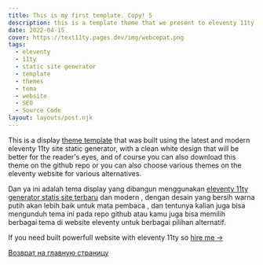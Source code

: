 ```yaml
---
title: This is my first template. Copy! 5
description: this is a template theme that we present to eleventy 11ty lovers.
date: 2022-04-15
cover: https://text11ty.pages.dev/img/webcepat.png
tags:
  - eleventy
  - 11ty
  - static site generator
  - template
  - themes
  - tema
  - website
  - SEO
  - Source Code
layout: layouts/post.njk
---
```


This is a display [theme template](https://11ty.dev/) that was built using the latest and modern eleventy 11ty site static generator, with a clean white design that will be better for the reader's eyes, and of course you can also download this theme on the github repo or you can also choose various themes on the eleventy website for various alternatives.

Dan ya ini adalah tema display yang dibangun menggunakan [eleventy 11ty generator statis site terbaru](https://11ty.dev/) dan modern , dengan desain yang bersih warna putih akan lebih baik untuk mata pembaca , dan tentunya kalian juga bisa mengunduh tema ini pada repo github atau kamu juga bisa memilih berbagai tema di website eleventy untuk berbagai pilihan alternatif.

If you need built powerfull website with eleventy 11ty so [hire me →](https://www.fiverr.com/creativitas/design-your-modern-website-using-jekyll)

[Возврат на главную страницу](/)
